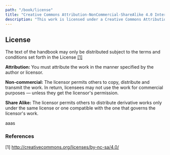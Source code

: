 ```yaml
---
path: "/book/license"
title: "Creative Commons Attribution-NonCommercial-ShareAlike 4.0 International License"
description: "This work is licensed under a Creative Commons Attribution-NonCommercial-ShareAlike 4.0 International License."
---
```


## License

The text of the handbook may only be distributed subject to the terms and conditions set forth in the License [[1]](#references)

**Attribution:** You must attribute the work in the manner specified by the author or licensor.

**Non-commercial:** The licensor permits others to copy, distribute and transmit the work. In return, licensees may not use the work for commercial purposes — unless they get the licensor's permission.

**Share Alike:** The licensor permits others to distribute derivative works only under the same license or one compatible with the one that governs the licensor's work.

aaas

### References

[1] http://creativecommons.org/licenses/by-nc-sa/4.0/
